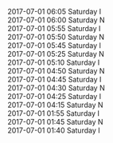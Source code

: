 2017-07-01 06:05 Saturday  I  
2017-07-01 06:00 Saturday  N  
2017-07-01 05:55 Saturday  I  
2017-07-01 05:50 Saturday  N  
2017-07-01 05:45 Saturday  I  
2017-07-01 05:25 Saturday  N  
2017-07-01 05:10 Saturday  I  
2017-07-01 04:50 Saturday  N  
2017-07-01 04:45 Saturday  I  
2017-07-01 04:30 Saturday  N  
2017-07-01 04:25 Saturday  I  
2017-07-01 04:15 Saturday  N  
2017-07-01 01:55 Saturday  I  
2017-07-01 01:45 Saturday  N  
2017-07-01 01:40 Saturday  I  
